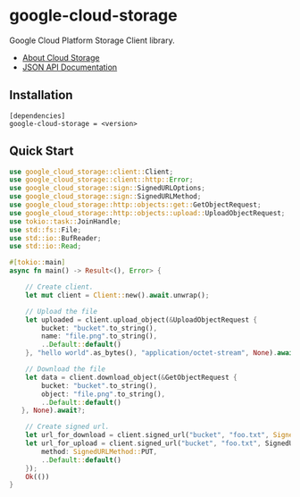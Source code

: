 # google-cloud-storage

Google Cloud Platform Storage Client library.

* [About Cloud Storage](https://cloud.google.com/storage/)
* [JSON API Documentation](https://cloud.google.com/storage/docs/json_api/v1)

## Installation

```
[dependencies]
google-cloud-storage = <version>
```

## Quick Start

```rust
use google_cloud_storage::client::Client;
use google_cloud_storage::client::http::Error;
use google_cloud_storage::sign::SignedURLOptions;
use google_cloud_storage::sign::SignedURLMethod;
use google_cloud_storage::http::objects::get::GetObjectRequest;
use google_cloud_storage::http::objects::upload::UploadObjectRequest;
use tokio::task::JoinHandle;
use std::fs::File;
use std::io::BufReader;
use std::io::Read;

#[tokio::main]
async fn main() -> Result<(), Error> {

    // Create client.
    let mut client = Client::new().await.unwrap();

    // Upload the file
    let uploaded = client.upload_object(&UploadObjectRequest {
        bucket: "bucket".to_string(),
        name: "file.png".to_string(),
        ..Default::default()
    }, "hello world".as_bytes(), "application/octet-stream", None).await?;

    // Download the file
    let data = client.download_object(&GetObjectRequest {
        bucket: "bucket".to_string(),
        object: "file.png".to_string(),
        ..Default::default()
   }, None).await?;

    // Create signed url.
    let url_for_download = client.signed_url("bucket", "foo.txt", SignedURLOptions::default());
    let url_for_upload = client.signed_url("bucket", "foo.txt", SignedURLOptions {
        method: SignedURLMethod::PUT,
        ..Default::default()
    });
    Ok(())
}
```
